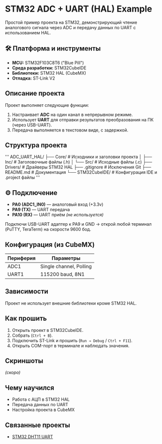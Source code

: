 # STM32 ADC + UART (HAL) Example

 Простой пример проекта на STM32, демонстрирующий чтение аналогового сигнала через ADC и передачу данных по UART с использованием HAL.

## 🛠 Платформа и инструменты

-  **MCU:** STM32F103C8T6 ("Blue Pill")
-  **Среда разработки:** STM32CubeIDE
-  **Библиотеки:** STM32 HAL (CubeMX)
-  **Отладка:** ST-Link V2

##  Описание проекта

Проект выполняет следующие функции:

1. Настраивает **ADC** на один канал в непрерывном режиме.
2. Использует **UART** для отправки результатов преобразования на ПК (через USB-UART).
3. Передача выполняется в текстовом виде, с задержкой.

## Структура проекта

'''
ADC_UART_HAL/
├── Core/                  # Исходники и заголовки проекта
│   ├── Inc/               # Заголовочные файлы (.h)
│   └── Src/               # Исходные файлы (.c)
├── Drivers/               # Драйверы STM32 HAL
├── .gitignore             # Исключения Git
├── README.md              # Документация
└── STM32CubeIDE/          # Конфигурация IDE и .project файлы
'''

## ⚙️ Подключение

- **PA0 (ADC1_IN0)** — аналоговый вход (+3.3v)
- **PA9 (TX)** — UART передача
- **PA10 (RX)** — UART приём *(не используется)*

Подключи USB-UART адаптер к PA9 и GND → открой любой терминал (PuTTY, TeraTerm) на скорости 9600 бод.

## Конфигурация (из CubeMX)

| Периферия | Параметры            |
|-----------|----------------------|
| ADC1      | Single channel, Polling |
| UART1     | 115200 baud, 8N1        |

## Зависимости

Проект не использует внешние библиотеки кроме STM32 HAL.

## Как прошить

1. Открыть проект в STM32CubeIDE.
2. Собрать (`Ctrl + B`).
3. Подключить ST-Link и прошить (`Run → Debug` / `Ctrl + F11`).
4. Открыть COM-порт в терминале и наблюдать значения.

## Скриншоты

*(скоро)*

## Чему научился

- Работа с АЦП в STM32 HAL
- Передача данных по UART
- Настройка проекта в CubeMX

## Связанные проекты

- [STM32 DHT11 UART](https://github.com/Metabolisto/stm32-dht11-uart) 
